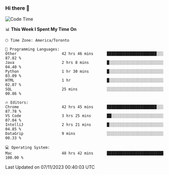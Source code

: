### Hi there 👋


<!--START_SECTION:waka-->
![Code Time](http://img.shields.io/badge/Code%20Time-1%2C349%20hrs%2057%20mins-blue)

📊 **This Week I Spent My Time On** 

```text
🕑︎ Time Zone: America/Toronto

💬 Programming Languages: 
Other                    42 hrs 46 mins      ██████████████████████░░░   87.82 % 
Java                     2 hrs 8 mins        █░░░░░░░░░░░░░░░░░░░░░░░░   04.40 % 
Python                   1 hr 30 mins        █░░░░░░░░░░░░░░░░░░░░░░░░   03.09 % 
HTML                     1 hr                █░░░░░░░░░░░░░░░░░░░░░░░░   02.07 % 
SQL                      25 mins             ░░░░░░░░░░░░░░░░░░░░░░░░░   00.86 % 

🔥 Editors: 
Chrome                   42 hrs 45 mins      ██████████████████████░░░   87.78 % 
VS Code                  3 hrs 25 mins       ██░░░░░░░░░░░░░░░░░░░░░░░   07.04 % 
IntelliJ                 2 hrs 21 mins       █░░░░░░░░░░░░░░░░░░░░░░░░   04.85 % 
DataGrip                 9 mins              ░░░░░░░░░░░░░░░░░░░░░░░░░   00.33 % 

💻 Operating System: 
Mac                      48 hrs 42 mins      █████████████████████████   100.00 % 
```


 Last Updated on 07/11/2023 00:40:03 UTC
<!--END_SECTION:waka-->

<!--
**SillyPasty/SillyPasty** is a ✨ _special_ ✨ repository because its `README.md` (this file) appears on your GitHub profile.

Here are some ideas to get you started:

- 🔭 I’m currently working on ...
- 🌱 I’m currently learning ...
- 👯 I’m looking to collaborate on ...
- 🤔 I’m looking for help with ...
- 💬 Ask me about ...
- 📫 How to reach me: ...
- 😄 Pronouns: ...
- ⚡ Fun fact: ...
-->


